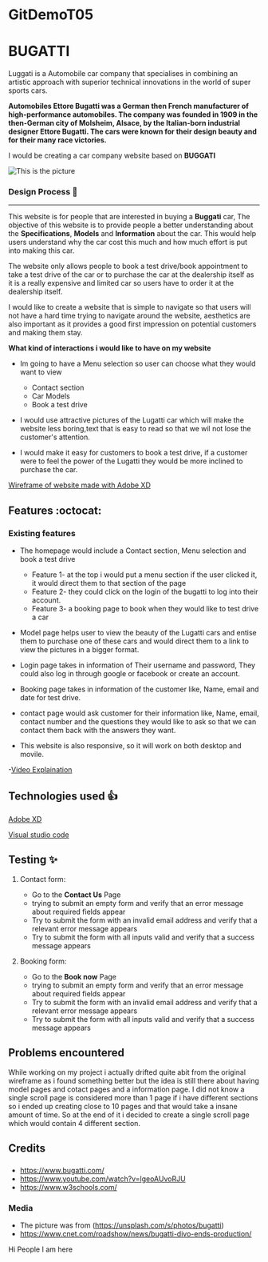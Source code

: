 # GitDemoT05

# BUGATTI

Luggati is a Automobile car company that specialises in combining an artistic approach with superior technical innovations in the world of super sports cars.

**Automobiles Ettore Bugatti was a German then French manufacturer of high-performance automobiles. The company was founded in 1909 in the then-German city of Molsheim, Alsace, by the Italian-born industrial designer Ettore Bugatti. The cars were known for their design beauty and for their many race victories.**

I would be creating a car company website based on **BUGGATI**

![This is the picture](https://cimg2.ibsrv.net/ibimg/hgm/1920x1080-1/100/800/the-final-bugatti-divo_100800186.jpg)

### Design Process :rocket:

---

This website is for people that are interested in buying a **Buggati** car, The objective of this website is to provide people a better understanding about the **Specifications**, **Models** and **Information** about the car. This would help users understand why the car cost this much and how much effort is put into making this car.

The website only allows people to book a test drive/book appointment to take a test drive of the car or to purchase the car at the dealership itself as it is a really expensive and limited car so users have to order it at the dealership itself.

I would like to create a website that is simple to navigate so that users will not have a hard time trying to navigate around the website, aesthetics are also important as it provides a good first impression on potential customers and making them stay.

**What kind of interactions i would like to have on my website**

- Im going to have a Menu selection so user can choose what they would want to view

  - Contact section
  - Car Models
  - Book a test drive

- I would use attractive pictures of the Lugatti car which will make the website less boring,text that is easy to read so that we wil not lose the customer's attention.
- I would make it easy for customers to book a test drive, if a customer were to feel the power of the Lugatti they would be more inclined to purchase the car.

[Wireframe of website made with Adobe XD](https://xd.adobe.com/view/231ce738-51a0-4206-b487-6f7e6edaa566-764f/)

## Features :octocat:

### Existing features

- The homepage would include a Contact section, Menu selection and book a test drive
  - Feature 1- at the top i would put a menu section if the user clicked it, it would direct them to that section of the page
  - Feature 2- they could click on the login of the bugatti to log into their account.
  - Feature 3- a booking page to book when they would like to test drive a car
- Model page helps user to view the beauty of the Lugatti cars and entise them to purchase one of these cars and would direct them to a link to view the pictures in a bigger format.
- Login page takes in information of Their username and password, They could also log in through google or facebook or create an account.
- Booking page takes in information of the customer like, Name, email and date for test drive.
- contact page would ask customer for their information like, Name, email, contact number and the questions they would like to ask so that we can contact them back with the answers they want.

- This website is also responsive, so it will work on both desktop and movile.

-[Video Explaination](https://connectnpedu.sharepoint.com/sites/Interview983/_layouts/15/stream.aspx?id=%2Fsites%2FInterview983%2FShared%20Documents%2FGeneral%2FRecordings%2FNew%20channel%20meeting%2D20221204%5F010047%2DMeeting%20Recording%2Emp4)

## Technologies used :+1:

[Adobe XD](https://www.adobe.com/sg/products/xd.html)

[Visual studio code](https://code.visualstudio.com/)

## Testing :sparkles:

1. Contact form:
   - Go to the **Contact Us** Page
   - trying to submit an empty form and verify that an error message about required fields appear
   - Try to submit the form with an invalid email address and verify that a relevant error message appears
   - Try to submit the form with all inputs valid and verify that a success message appears
2. Booking form:

   - Go to the **Book now** Page
   - trying to submit an empty form and verify that an error message about required fields appear
   - Try to submit the form with an invalid email address and verify that a relevant error message appears
   - Try to submit the form with all inputs valid and verify that a success message appears

## Problems encountered

While working on my project i actually drifted quite abit from the original wireframe as i found something better but the idea is still there about having model pages and cotact pages and a information page. I did not know a single scroll page is considered more than 1 page if i have different sections so i ended up creating close to 10 pages and that would take a insane amount of time. So at the end of it i decided to create a single scroll page which would contain 4 different section.

## Credits

###

- https://www.bugatti.com/
- https://www.youtube.com/watch?v=lgeoAUvoRJU
- https://www.w3schools.com/

### Media

- The picture was from (https://unsplash.com/s/photos/bugatti)
- https://www.cnet.com/roadshow/news/bugatti-divo-ends-production/

Hi People I am here
